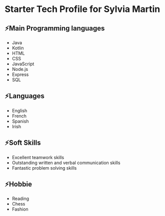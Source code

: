 # Starter Tech Profile for Sylvia Martin

## ⚡Main Programming languages 
- Java
- Kotlin
- HTML
- CSS
- JavaScript
- Node.js
- Express
- SQL

## ⚡Languages
- English
- French
- Spanish
- Irish

## ⚡Soft Skills
- Excellent teamwork skills
- Outstanding written and verbal communication skills
- Fantastic problem solving skills

## ⚡Hobbie
- Reading
- Chess
- Fashion





